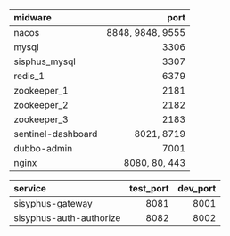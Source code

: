 | midware  | port 
| :-----| ----: 
| nacos | 8848, 9848, 9555 | 
| mysql | 3306 |
| sisphus_mysql | 3307 |
| redis_1 | 6379 |
| zookeeper_1 | 2181 |
| zookeeper_2 | 2182 |
| zookeeper_3 | 2183 |
| sentinel-dashboard | 8021, 8719 |
| dubbo-admin  | 7001 |
| nginx  | 8080, 80, 443 |

[comment]: <> (| druid  | 8888 |)

| service  | test_port  | dev_port
| :-----| ----:| ----:
| sisyphus-gateway | 8081 |  8001 |
| sisyphus-auth-authorize | 8082 |  8002 |
